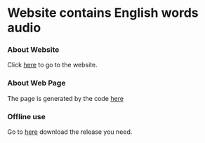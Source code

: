 # Website contains English words audio

### About Website
Click [here](https://chen172.github.io) to go to the website.

### About Web Page
The page is generated by the code [here](https://github.com/chen172/Merriam-Webster-api-example)

### Offline use
Go to [here](https://github.com/chen172/chen172.github.io/releases) download the release you need.
